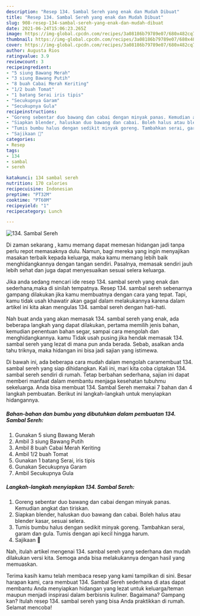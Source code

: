 ```yaml
---
description: "Resep 134. Sambal Sereh yang enak dan Mudah Dibuat"
title: "Resep 134. Sambal Sereh yang enak dan Mudah Dibuat"
slug: 908-resep-134-sambal-sereh-yang-enak-dan-mudah-dibuat
date: 2021-06-24T15:06:23.265Z
image: https://img-global.cpcdn.com/recipes/3a08186b79789e07/680x482cq70/134-sambal-sereh-foto-resep-utama.jpg
thumbnail: https://img-global.cpcdn.com/recipes/3a08186b79789e07/680x482cq70/134-sambal-sereh-foto-resep-utama.jpg
cover: https://img-global.cpcdn.com/recipes/3a08186b79789e07/680x482cq70/134-sambal-sereh-foto-resep-utama.jpg
author: Augusta Rios
ratingvalue: 3.9
reviewcount: 3
recipeingredient:
- "5 siung Bawang Merah"
- "3 siung Bawang Putih"
- "8 buah Cabai Merah Keriting"
- "1/2 buah Tomat"
- "1 batang Serai iris tipis"
- "Secukupnya Garam"
- "Secukupnya Gula"
recipeinstructions:
- "Goreng sebentar duo bawang dan cabai dengan minyak panas. Kemudian angkat dan tiriskan."
- "Siapkan blender, haluskan duo bawang dan cabai. Boleh halus atau blender kasar, sesuai selera."
- "Tumis bumbu halus dengan sedikit minyak goreng. Tambahkan serai, garam dan gula. Tumis dengan api kecil hingga harum."
- "Sajikaan 🤤"
categories:
- Resep
tags:
- 134
- sambal
- sereh

katakunci: 134 sambal sereh 
nutrition: 170 calories
recipecuisine: Indonesian
preptime: "PT32M"
cooktime: "PT60M"
recipeyield: "1"
recipecategory: Lunch

---
```



![134. Sambal Sereh](https://img-global.cpcdn.com/recipes/3a08186b79789e07/680x482cq70/134-sambal-sereh-foto-resep-utama.jpg)

Di zaman  sekarang , kamu memang dapat memesan hidangan jadi tanpa perlu repot memasaknya dulu. Namun, bagi mereka yang ingin menyajikan masakan terbaik kepada keluarga, maka kamu memang lebih baik menghidangkannya dengan tangan sendiri. Pasalnya, memasak sendiri jauh lebih sehat dan juga dapat menyesuaikan sesuai selera keluarga.

Jika anda sedang mencari ide resep 134. sambal sereh yang enak dan sederhana,maka di sinilah tempatnya. Resep 134. sambal sereh  sebenarnya gampang dilakukan jika kamu membuatnya dengan cara yang tepat. Tapi, kamu tidak usah khawatir akan gagal dalam melakukannya 
karena dalam artikel ini kita akan mengulas 134. sambal sereh dengan hati-hati.  



Nah buat anda yang akan memasak 134. sambal sereh yang enak, ada beberapa langkah yang dapat dilakukan, pertama memilih jenis bahan, kemudian penentuan bahan segar, sampai cara mengolah dan menghidangkannya. kamu Tidak usah pusing jika hendak memasak 134. sambal sereh yang lezat di mana pun anda berada. Sebab, asalkan anda  tahu triknya, maka hidangan ini bisa jadi sajian yang istimewa.

Di bawah ini, ada beberapa cara mudah dalam mengolah caramembuat 134. sambal sereh yang siap dihidangkan. Kali ini, mari kita coba ciptakan 134. sambal sereh sendiri di rumah. Tetap berbahan sederhana, sajian ini dapat memberi manfaat dalam membantu menjaga kesehatan tubuhmu sekeluarga. Anda bisa membuat 134. Sambal Sereh memakai 7 bahan dan 4 langkah pembuatan. Berikut ini langkah-langkah untuk menyiapkan hidangannya.

<!--inarticleads1-->

##### Bahan-bahan dan bumbu yang dibutuhkan dalam pembuatan 134. Sambal Sereh:

1. Gunakan 5 siung Bawang Merah
1. Ambil 3 siung Bawang Putih
1. Ambil 8 buah Cabai Merah Keriting
1. Ambil 1/2 buah Tomat
1. Gunakan 1 batang Serai, iris tipis
1. Gunakan Secukupnya Garam
1. Ambil Secukupnya Gula




<!--inarticleads2-->

##### Langkah-langkah menyiapkan 134. Sambal Sereh:

1. Goreng sebentar duo bawang dan cabai dengan minyak panas. Kemudian angkat dan tiriskan.
1. Siapkan blender, haluskan duo bawang dan cabai. Boleh halus atau blender kasar, sesuai selera.
1. Tumis bumbu halus dengan sedikit minyak goreng. Tambahkan serai, garam dan gula. Tumis dengan api kecil hingga harum.
1. Sajikaan 🤤




Nah, itulah artikel mengenai  134. sambal sereh  yang sederhana dan mudah dilakukan versi kita. Semoga anda bisa melakukannya dengan hasil yang memuaskan. 

Terima kasih kamu telah membaca resep yang kami tampilkan di sini. Besar harapan kami, cara membuat  134. Sambal Sereh sederhana di atas dapat membantu Anda menyiapkan hidangan yang lezat untuk keluarga/teman maupun menjadi inspirasi dalam berbisnis kuliner. Bagaimana? Gampang kan? Itulah resep 134. sambal sereh yang bisa Anda praktikkan di rumah. Selamat mencoba!

